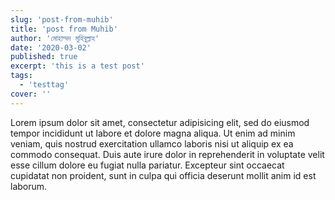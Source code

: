 ```yaml
---
slug: 'post-from-muhib'
title: 'post from Muhib'
author: 'মোহাম্মদ মুহিবুল্লাহ'
date: '2020-03-02'
published: true
excerpt: 'this is a test post'
tags:
  - 'testtag'
cover: ''
---
```


Lorem ipsum dolor sit amet, consectetur adipisicing elit, sed do eiusmod tempor incididunt ut labore et dolore magna aliqua. Ut enim ad minim veniam, quis nostrud exercitation ullamco laboris nisi ut aliquip ex ea commodo consequat. Duis aute irure dolor in reprehenderit in voluptate velit esse cillum dolore eu fugiat nulla pariatur. Excepteur sint occaecat cupidatat non proident, sunt in culpa qui officia deserunt mollit anim id est laborum.
